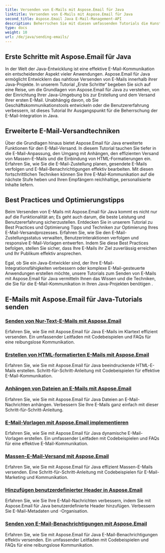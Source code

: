 ```yaml
---
title: Versenden von E-Mails mit Aspose.Email für Java
linktitle: Versenden von E-Mails mit Aspose.Email für Java
second_title: Aspose.Email Java E-Mail-Management-API
description: Beherrschen Sie mit diesen umfassenden Tutorials die Kunst des E-Mail-Versands mit Aspose.Email für Java. Erfahren Sie, wie Sie mühelos E-Mails verfassen und versenden.
type: docs
weight: 10
url: /de/java/sending-emails/
---
```



## Erste Schritte mit Aspose.Email für Java

In der Welt der Java-Entwicklung ist eine effektive E-Mail-Kommunikation ein entscheidender Aspekt vieler Anwendungen. Aspose.Email für Java ermöglicht Entwicklern das nahtlose Versenden von E-Mails innerhalb ihrer Java-Projekte. In unserem Tutorial „Erste Schritte“ begeben Sie sich auf eine Reise, um die Grundlagen von Aspose.Email für Java zu verstehen, von der Einrichtung Ihrer Java-Umgebung bis zur Erstellung und dem Versand Ihrer ersten E-Mail. Unabhängig davon, ob Sie Geschäftskommunikationstools entwickeln oder die Benutzererfahrung verbessern, ist dieses Tutorial Ihr Ausgangspunkt für die Beherrschung der E-Mail-Integration in Java.

## Erweiterte E-Mail-Versandtechniken

Über die Grundlagen hinaus bietet Aspose.Email für Java erweiterte Funktionen für den E-Mail-Versand. In diesem Tutorial tauchen Sie tiefer in die E-Mail-Anpassung, den Umgang mit Anhängen, den effizienten Versand von Massen-E-Mails und die Einbindung von HTML-Formatierungen ein. Erfahren Sie, wie Sie die E-Mail-Zustellung planen, gesendete E-Mails verfolgen und E-Mail-Benachrichtigungen effektiv bearbeiten. Mit diesen fortschrittlichen Techniken können Sie Ihre E-Mail-Kommunikation auf die nächste Stufe heben und Ihren Empfängern reichhaltige, personalisierte Inhalte liefern.

## Best Practices und Optimierungstipps

Beim Versenden von E-Mails mit Aspose.Email für Java kommt es nicht nur auf die Funktionalität an; Es geht auch darum, die beste Leistung und Benutzererfahrung sicherzustellen. Entdecken Sie in unserem Tutorial zu Best Practices und Optimierung Tipps und Techniken zur Optimierung Ihres E-Mail-Versandprozesses. Erfahren Sie, wie Sie den E-Mail-Zustellungsstatus verwalten, Benutzerinteraktionen verfolgen und responsive E-Mail-Vorlagen entwerfen. Indem Sie diese Best Practices befolgen, stellen Sie sicher, dass Ihre E-Mails ihr Ziel zuverlässig erreichen und Ihr Publikum effektiv ansprechen.

Egal, ob Sie ein Java-Entwickler sind, der Ihre E-Mail-Integrationsfähigkeiten verbessern oder komplexe E-Mail-gesteuerte Anwendungen erstellen möchte, unsere Tutorials zum Senden von E-Mails mit Aspose.Email für Java vermitteln Ihnen das Wissen und die Techniken, die Sie für die E-Mail-Kommunikation in Ihren Java-Projekten benötigen .

## E-Mails mit Aspose.Email für Java-Tutorials senden
### [Senden von Nur-Text-E-Mails mit Aspose.Email](./sending-plain-text-emails/)
Erfahren Sie, wie Sie mit Aspose.Email für Java E-Mails im Klartext effizient versenden. Ein umfassender Leitfaden mit Codebeispielen und FAQs für eine reibungslose Kommunikation.
### [Erstellen von HTML-formatierten E-Mails mit Aspose.Email](./creating-html-formatted-emails/)
Erfahren Sie, wie Sie mit Aspose.Email für Java beeindruckende HTML-E-Mails erstellen. Schritt-für-Schritt-Anleitung mit Codebeispielen für effektive E-Mail-Kommunikation.
### [Anhängen von Dateien an E-Mails mit Aspose.Email](./attaching-files-to-emails-using-aspose-email/)
Erfahren Sie, wie Sie mit Aspose.Email für Java Dateien an E-Mail-Nachrichten anhängen. Verbessern Sie Ihre E-Mails ganz einfach mit dieser Schritt-für-Schritt-Anleitung.
### [E-Mail-Vorlagen mit Aspose.Email implementieren](./implementing-email-templates/)
Erfahren Sie, wie Sie mit Aspose.Email für Java dynamische E-Mail-Vorlagen erstellen. Ein umfassender Leitfaden mit Codebeispielen und FAQs für eine effektive E-Mail-Kommunikation.
### [Massen-E-Mail-Versand mit Aspose.Email](./bulk-email-sending/)
Erfahren Sie, wie Sie mit Aspose.Email für Java effizient Massen-E-Mails versenden. Eine Schritt-für-Schritt-Anleitung mit Codebeispielen für E-Mail-Marketing und Kommunikation.
### [Hinzufügen benutzerdefinierter Header in Aspose.Email](./adding-custom-headers-in-aspose-email/)
Erfahren Sie, wie Sie Ihre E-Mail-Nachrichten verbessern, indem Sie mit Aspose.Email für Java benutzerdefinierte Header hinzufügen. Verbessern Sie E-Mail-Metadaten und -Organisation.
### [Senden von E-Mail-Benachrichtigungen mit Aspose.Email](./sending-email-notifications/)
Erfahren Sie, wie Sie mit Aspose.Email für Java E-Mail-Benachrichtigungen effektiv versenden. Ein umfassender Leitfaden mit Codebeispielen und FAQs für eine reibungslose Kommunikation.